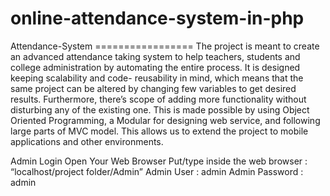 # online-attendance-system-in-php
Attendance-System =================  The project is meant to create an advanced attendance taking system to help teachers,  students and college administration by automating the entire process. It is designed keeping  scalability and code- reusability in mind, which means that the same project can be altered  by changing few variables to get desired results. Furthermore, there’s scope of adding more  functionality without disturbing any of the existing one. This is made possible by using  Object Oriented Programming, a Modular for designing web service, and following large  parts of MVC model. This allows us to extend the project to mobile applications and other environments. 


Admin Login
Open Your Web Browser
Put/type inside the web browser : “localhost/project folder/Admin”
Admin User : admin
Admin Password : admin